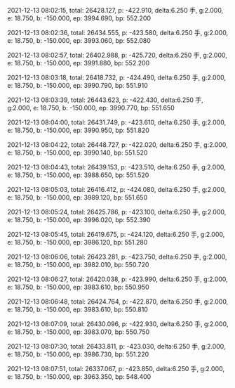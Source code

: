2021-12-13 08:02:15, total: 26428.127, p: -422.910, delta:6.250 手, g:2.000, e: 18.750, b: -150.000, ep: 3994.690, bp: 552.200

2021-12-13 08:02:36, total: 26434.555, p: -423.580, delta:6.250 手, g:2.000, e: 18.750, b: -150.000, ep: 3993.060, bp: 552.080

2021-12-13 08:02:57, total: 26402.988, p: -425.720, delta:6.250 手, g:2.000, e: 18.750, b: -150.000, ep: 3991.880, bp: 552.200

2021-12-13 08:03:18, total: 26418.732, p: -424.490, delta:6.250 手, g:2.000, e: 18.750, b: -150.000, ep: 3990.790, bp: 551.910

2021-12-13 08:03:39, total: 26443.623, p: -422.430, delta:6.250 手, g:2.000, e: 18.750, b: -150.000, ep: 3990.770, bp: 551.650

2021-12-13 08:04:00, total: 26431.749, p: -423.610, delta:6.250 手, g:2.000, e: 18.750, b: -150.000, ep: 3990.950, bp: 551.820

2021-12-13 08:04:22, total: 26448.727, p: -422.020, delta:6.250 手, g:2.000, e: 18.750, b: -150.000, ep: 3990.140, bp: 551.520

2021-12-13 08:04:43, total: 26439.153, p: -423.510, delta:6.250 手, g:2.000, e: 18.750, b: -150.000, ep: 3988.650, bp: 551.520

2021-12-13 08:05:03, total: 26416.412, p: -424.080, delta:6.250 手, g:2.000, e: 18.750, b: -150.000, ep: 3989.120, bp: 551.650

2021-12-13 08:05:24, total: 26425.786, p: -423.100, delta:6.250 手, g:2.000, e: 18.750, b: -150.000, ep: 3996.020, bp: 552.390

2021-12-13 08:05:45, total: 26419.675, p: -424.120, delta:6.250 手, g:2.000, e: 18.750, b: -150.000, ep: 3986.120, bp: 551.280

2021-12-13 08:06:06, total: 26423.281, p: -423.750, delta:6.250 手, g:2.000, e: 18.750, b: -150.000, ep: 3982.010, bp: 550.720

2021-12-13 08:06:27, total: 26420.038, p: -423.990, delta:6.250 手, g:2.000, e: 18.750, b: -150.000, ep: 3983.610, bp: 550.950

2021-12-13 08:06:48, total: 26424.764, p: -422.870, delta:6.250 手, g:2.000, e: 18.750, b: -150.000, ep: 3983.610, bp: 550.810

2021-12-13 08:07:09, total: 26430.096, p: -422.930, delta:6.250 手, g:2.000, e: 18.750, b: -150.000, ep: 3983.070, bp: 550.750

2021-12-13 08:07:30, total: 26433.811, p: -423.030, delta:6.250 手, g:2.000, e: 18.750, b: -150.000, ep: 3986.730, bp: 551.220

2021-12-13 08:07:51, total: 26337.067, p: -423.850, delta:6.250 手, g:2.000, e: 18.750, b: -150.000, ep: 3963.350, bp: 548.400
